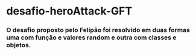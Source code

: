 # desafio-heroAttack-GFT

### O desafio proposto pelo Felipão foi resolvido em duas formas uma com função e valores random e outra com classes e objetos.